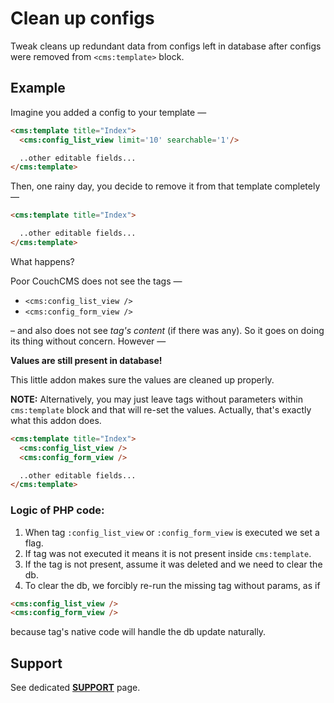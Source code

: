 # Clean up configs

Tweak cleans up redundant data from configs left in database after configs were removed from `<cms:template>` block.

## Example

Imagine you added a config to your template &mdash;
```html
<cms:template title="Index">
  <cms:config_list_view limit='10' searchable='1'/>

  ..other editable fields...
</cms:template>
```
Then, one rainy day, you decide to remove it from that template completely &mdash;
```html
<cms:template title="Index">

  ..other editable fields...
</cms:template>
```

What happens?

Poor CouchCMS does not see the tags &mdash;
- `<cms:config_list_view />`
- `<cms:config_form_view />`

&ndash; and also does not see *tag's content* (if there was any). So it goes on doing its thing without concern. However &mdash;

**Values are still present in database!**

This little addon makes sure the values are cleaned up properly.

**NOTE:** Alternatively, you may just leave tags without parameters within `cms:template` block and that will re-set the values. Actually, that's exactly what this addon does.
```html
<cms:template title="Index">
  <cms:config_list_view />
  <cms:config_form_view />

  ..other editable fields...
</cms:template>
```

### Logic of PHP code:

1. When tag `:config_list_view` or `:config_form_view` is executed we set a flag.
2. If tag was not executed it means it is not present inside `cms:template`.
3. If the tag is not present, assume it was deleted and we need to clear the db.
4. To clear the db, we forcibly re-run the missing tag without params, as if
```html
<cms:config_list_view />
<cms:config_form_view />
```
because tag's native code will handle the db update naturally.

## Support

See dedicated [**SUPPORT**](/SUPPORT.md) page.
